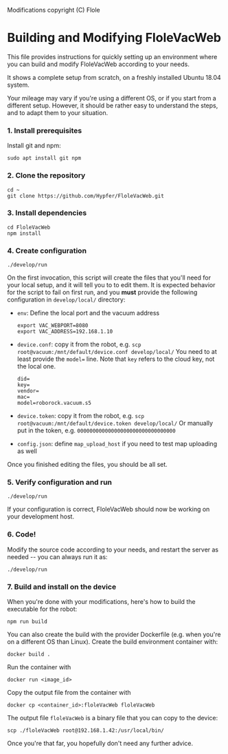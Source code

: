 Modifications copyright (C) Flole
# Building and Modifying FloleVacWeb

This file provides instructions for quickly setting up an environment where you can build
and modify FloleVacWeb according to your needs.

It shows a complete setup from scratch, on a freshly installed Ubuntu 18.04 system.

Your mileage may vary if you're using a different OS, or if you start from a different setup.
However, it should be rather easy to understand the steps, and to adapt them to your situation.

### 1. Install prerequisites

Install git and npm:

`sudo apt install git npm`

### 2. Clone the repository

```
cd ~
git clone https://github.com/Hypfer/FloleVacWeb.git
```

### 3. Install dependencies

```
cd FloleVacWeb
npm install
```

### 4. Create configuration

```
./develop/run
```

On the first invocation, this script will create the files that you'll need for your local setup, and
it will tell you to to edit them. It is expected behavior for the script to fail on first run, and
you **must** provide the following configuration in `develop/local/` directory:

* `env`: Define the local port and the vacuum address
  ```
  export VAC_WEBPORT=8080
  export VAC_ADDRESS=192.168.1.10
  ```

* `device.conf`: copy it from the robot, e.g. `scp root@vacuum:/mnt/default/device.conf develop/local/`
  You need to at least provide the `model=` line. Note that `key` refers to the cloud key, not the local one.
  ```
  did=
  key=
  vendor=
  mac=
  model=roborock.vacuum.s5
  ```

* `device.token`: copy it from the robot, e.g. `scp root@vacuum:/mnt/default/device.token develop/local/`
  Or manually put in the token, e.g. `00000000000000000000000000000000`

* `config.json`: define `map_upload_host` if you need to test map uploading as well

Once you finished editing the files, you should be all set.

### 5. Verify configuration and run
```
./develop/run
```

If your configuration is correct, FloleVacWeb should now be working on your development host.

### 6. Code!

Modify the source code according to your needs, and restart the server as needed -- you can always run it as:

```
./develop/run
```

### 7. Build and install on the device

When you're done with your modifications, here's how to build the executable for the robot:

```
npm run build
```

You can also create the build with the provider Dockerfile (e.g. when you're on a different OS than Linux). Create the build environment container with:
```
docker build .
```

Run the container with
```
docker run <image_id>
```

Copy the output file from the container with
```
docker cp <container_id>:floleVacWeb floleVacWeb
```

The output file `floleVacWeb` is a binary file that you can copy to the device:

```
scp ./floleVacWeb root@192.168.1.42:/usr/local/bin/
```

Once you're that far, you hopefully don't need any further advice.

